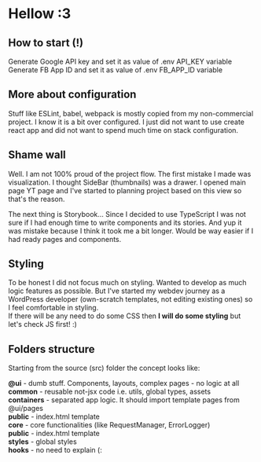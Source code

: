 # Hellow :3

## How to start (!)
Generate Google API key and set it as value of .env API_KEY variable<br/>
Generate FB App ID  and set it as value of .env FB_APP_ID variable

## More about configuration 
Stuff like ESLint, babel, webpack is mostly copied from my non-commercial project.
I know it is a bit over configured. I just did not want to use create react app and did not
want to spend much time on stack configuration.

## Shame wall
Well. I am not 100% proud of the project flow. The first mistake I made was visualization.
I thought SideBar (thumbnails) was a drawer. I opened main page YT page and I've started to planning project
based on this view so that's the reason.

The next thing is Storybook... Since I decided to use TypeScript I was not sure if I had
enough time to write components and its stories. And yup it was mistake because I think it took
me a bit longer. Would be way easier if I had ready pages and components.

## Styling
To be honest I did not focus much on styling. 
Wanted to develop as much logic features as possible. But I've started my webdev journey as a WordPress
developer (own-scratch templates, not editing existing ones) so I feel comfortable in styling. <br/>
If there will be any need to do some CSS then **I will do some styling** but let's check JS first! :)

## Folders structure
Starting from the source (src) folder the concept looks like: <br>

**@ui** - dumb stuff. Components, layouts, complex pages - no logic at all<br>
**common** - reusable not-jsx code i.e. utils, global types, assets<br>
**containers** - separated app logic. It should import template pages from @ui/pages<br>
**public** - index.html template<br>
**core** - core functionalities (like RequestManager, ErrorLogger)<br>
**public** - index.html template<br>
**styles** - global styles<br>
**hooks** - no need to explain (:
